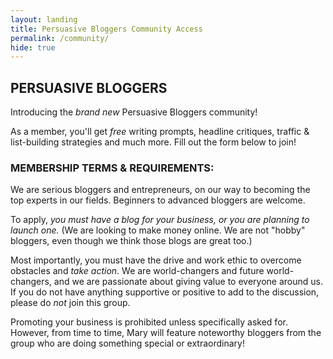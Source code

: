 ```yaml
---
layout: landing
title: Persuasive Bloggers Community Access
permalink: /community/
hide: true
---
```


<div class="container-fluid">
            <div id="invite-header" class="row">
                    <h2>PERSUASIVE BLOGGERS</h2>
                    <p>Introducing the <em>brand new</em> Persuasive Bloggers community!</p><p>As a member, you'll get <em>free</em> writing prompts, headline critiques, traffic & list-building strategies and much more. Fill out the form below to join!</p>
            </div>

<script type="text/javascript" src="http://form.jotform.co/jsform/51885749877884"></script>

<div class="padding-regular no-padding-top">

<h3>MEMBERSHIP TERMS & REQUIREMENTS:</h3>
<div class="text-align-left">
<p>We are serious bloggers and entrepreneurs, on our way to becoming the top experts in our fields. Beginners to advanced bloggers are welcome.</p>

<p>To apply, <em>you must have a blog for your business, or you are planning to launch one.</em> (We are looking to make money online. We are not "hobby" bloggers, even though we think those blogs are great too.)</p>

<p>Most importantly, you must have the drive and work ethic to overcome obstacles and <em>take action</em>. We are world-changers and future world-changers, and we are passionate about giving value to everyone around us. If you do not have anything supportive or positive to add to the discussion, please do <em>not</em> join this group.</p>

<p>Promoting your business is prohibited unless specifically asked for. However, from time to time, Mary will feature noteworthy bloggers from the group who are doing something special or extraordinary!</p>
</div>

</div>


</div>